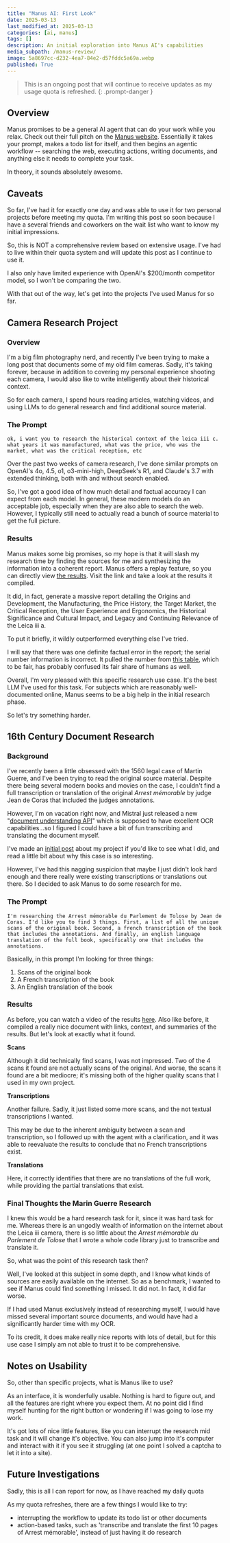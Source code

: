 ```yaml
---
title: "Manus AI: First Look"
date: 2025-03-13
last_modified_at: 2025-03-13
categories: [ai, manus]
tags: []
description: An initial exploration into Manus AI's capabilities
media_subpath: /manus-review/
image: 5a8697cc-d232-4ea7-84e2-d57fddc5a69a.webp
published: True
---
```

 
<style>
    .grid-2x2 {
        display: grid;
        grid-template-columns: 1fr 1fr;
        grid-template-rows: auto auto;
        column-gap: 20px; /* Keep horizontal gap */
        justify-items: center;
    }
    .grid-3x2 {
        display: grid;
        grid-template-columns: 1fr 1fr 1fr;
        grid-template-rows: auto auto;
        column-gap: 20px; /* Keep horizontal gap */
        justify-items: center;
    }
    .grid-container {
        justify-items: center;
    }
    .grid-container > div {
        display: flex;
        flex-direction: column;
        align-items: center;
        height: 100%; /* Ensure the div takes full height of the grid cell */
    }
    .grid-container .image-div {    
        justify-content: flex-end; 
    }
    .grid-container img {
        width: auto;
        max-width: 100%;
        height: auto;
        object-fit: cover;
        display: block;
        margin-bottom: 5px; /* Small margin to separate the image and caption */}
    .grid-container .caption {display: block;
        text-align: center;
        font-style: normal;
        font-size: 80%;
        padding: 0;
        color: #6d6c6c;
    }
</style>

> This is an ongoing post that will continue to receive updates as my usage quota is refreshed.
{: .prompt-danger }

## Overview
Manus promises to be a general AI agent that can do your work while you relax. Check out their full pitch on the [Manus website](https://manus.im/). Essentially it takes your prompt, makes a todo list for itself, and then begins an agentic workflow -- searching the web, executing actions, writing documents, and anything else it needs to complete your task.

In theory, it sounds absolutely awesome.

## Caveats
So far, I've had it for exactly one day and was able to use it for two personal projects before meeting my quota. I'm writing this post so soon because I have a several friends and coworkers on the wait list who want to know my initial impressions. 

So, this is NOT a comprehensive review based on extensive usage. I've had to live within their quota system and will update this post as I continue to use it.

I also only have limited experience with OpenAI's $200/month competitor model, so I won't be comparing the two. 

With that out of the way, let's get into the projects I've used Manus for so far.

## Camera Research Project
### Overview
I'm a big film photography nerd, and recently I've been trying to make a long post that documents some of my old film cameras. Sadly, it's taking forever, because in addition to covering my personal experience shooting each camera, I would also like to write intelligently about their historical context.

So for each camera, I spend hours reading articles, watching videos, and using LLMs to do general research and find additional source material. 

### The Prompt

```
ok, i want you to research the historical context of the leica iii c. what years it was manufactured, what was the price, who was the market, what was the critical reception, etc
```

Over the past two weeks of camera research, I've done similar prompts on OpenAI's 4o, 4.5, o1, o3-mini-high, DeepSeek's R1, and Claude's 3.7 with extended thinking, both with and without search enabled. 

So, I've got a good idea of how much detail and factual accuracy I can expect from each model. In general, these modern models do an acceptable job, especially when they are also able to search the web. However, I typically still need to actually read a bunch of source material to get the full picture.

### Results
Manus makes some big promises, so my hope is that it will slash my research time by finding the sources for me and synthesizing the information into a coherent report. Manus offers a replay feature, so you can directly view [the results](https://manus.im/share/nIOC4el3795v8dzWaCGDuk?replay=1). Visit the link and take a look at the results it compiled.

It did, in fact, generate a massive report detailing the Origins and Development, the Manufacturing, the Price History, the Target Market, the Critical Reception, the User Experience and Ergonomics, the Historical Significance and Cultural Impact, and Legacy and Continuing Relevance of the Leica iii a.

To put it briefly, it wildly outperformed everything else I've tried. 

I will say that there was one definite factual error in the report; the serial number information is incorrect. It pulled the number from [this table](https://www.cameraquest.com/ltmnum.htm), which to be fair, has probably confused its fair share of humans as well.

Overall, I'm very pleased with this specific research use case. It's the best LLM I've used for this task. For subjects which are reasonably well-documented online, Manus seems to be a big help in the initial research phase.

So let's try something harder.

## 16th Century Document Research
### Background
I've recently been a little obsessed with the 1560 legal case of Martin Guerre, and I've been trying to read the original source material. Despite there being several modern books and movies on the case, I couldn't find a full transcription or translation of the original *Arrest mémorable* by judge Jean de Coras that included the judges annotations.

However, I'm on vacation right now, and Mistral just released a new "[document understanding API](https://mistral.ai/news/mistral-ocr)" which is supposed to have excellent OCR capabilities...so I figured I could have a bit of fun transcribing and translating the document myself.

I've made an [initial post](https://madebycarson.com/posts/troublesome_translations/) about my project if you'd like to see what I did, and read a little bit about why this case is so interesting.

However, I've had this nagging suspicion that maybe I just didn't look hard enough and there really were existing transcriptions or translations out there. So I decided to ask Manus to do some research for me.

### The Prompt
```
I'm researching the Arrest mémorable du Parlement de Tolose by Jean de Coras. I'd like you to find 3 things. First, a list of all the unique scans of the original book. Second, a french transcription of the book that includes the annotations. And finally, an english language translation of the full book, specifically one that includes the annotations. 
```

Basically, in this prompt I'm looking for three things:
1. Scans of the original book
2. A French transcription of the book
3. An English translation of the book

### Results
As before, you can watch a video of the results [here](https://manus.im/share/Hi7E3I27BigTKJf5V9gAyA?replay=1). Also like before, it compiled a really nice document with links, context, and summaries of the results. But let's look at exactly what it found.

**Scans**

Although it did technically find scans, I was not impressed. Two of the 4 scans it found are not actually scans of the original. And worse, the scans it found are a bit mediocre; it's missing both of the higher quality scans that I used in my own project. 

**Transcriptions**

Another failure. Sadly, it just listed some more scans, and the not textual transcriptions I wanted.

This may be due to the inherent ambiguity between a scan and transcription, so I followed up with the agent with a clarification, and it was able to reevaluate the results to conclude that no French transcriptions exist.

**Translations**

Here, it correctly identifies that there are no translations of the full work, while providing the partial translations that exist.

### Final Thoughts the Marin Guerre Research
I knew this would be a hard research task for it, since it was hard task for me. Whereas there is an ungodly wealth of information on the internet about the Leica iii camera, there is so little about the *Arrest mémorable du Parlement de Tolose* that I wrote a whole code library just to transcribe and translate it.

So, what was the point of this research task then?

Well, I've looked at this subject in some depth, and I know what kinds of sources are easily available on the internet. So as a benchmark, I wanted to see if Manus could find something I missed. It did not. In fact, it did far worse.

If I had used Manus exclusively instead of researching myself, I would have missed several important source documents, and would have had a significantly harder time with my OCR.

To its credit, it does make really nice reports with lots of detail, but for this use case I simply am not able to trust it to be comprehensive.

## Notes on Usability
So, other than specific projects, what is Manus like to use?

As an interface, it is wonderfully usable. Nothing is hard to figure out, and all the features are right where you expect them. At no point did I find myself hunting for the right button or wondering if I was going to lose my work.

It's got lots of nice little features, like you can interrupt the research mid task and it will change it's objective. You can also jump into it's computer and interact with it if you see it struggling (at one point I solved a captcha to let it into a site).

## Future Investigations
Sadly, this is all I can report for now, as I have reached my daily quota

As my quota refreshes, there are a few things I would like to try:
- interrupting the workflow to update its todo list or other documents
- action-based tasks, such as 'transcribe and translate the first 10 pages of Arrest mémorable', instead of just having it do research
